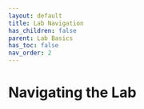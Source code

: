 ```yaml
---
layout: default
title: Lab Navigation
has_children: false
parent: Lab Basics
has_toc: false
nav_order: 2
---
```


# Navigating the Lab